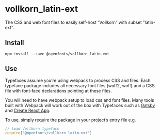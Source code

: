 
# vollkorn_latin-ext

The CSS and web font files to easily self-host “Vollkorn” with subset "latin-ext".

## Install

`npm install --save @openfonts/vollkorn_latin-ext`

## Use

Typefaces assume you’re using webpack to process CSS and files. Each typeface
package includes all necessary font files (woff2, woff) and a CSS file with
font-face declarations pointing at these files.

You will need to have webpack setup to load css and font files. Many tools built
with Webpack will work out of the box with Typefaces such as [Gatsby](https://github.com/gatsbyjs/gatsby)
and [Create React App](https://github.com/facebookincubator/create-react-app).

To use, simply require the package in your project’s entry file e.g.

```javascript
// Load Vollkorn typeface
require('@openfonts/vollkorn_latin-ext')
```
